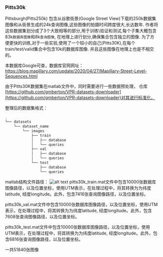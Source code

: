 
### Pitts30k




Pittsburgh(Pitts250k) 包含从谷歌街景(Google Street View)下载的250k数据集图像和从街景生成的24k查询图像,这些图像的拍摄时间跨度很大,长达数年. 作者将这些数据集划分成了3个大致相等的部分,用于训练\验证和测试,每个子集大概包含83k`数据库图像`和8k`查询图像`, 在地理上进行划分,确保集合包含独立的图像. 为了方便更快的训练,对于一些实验,使用了一个较小的自己(Pitts30K),在每个train/test/valid集合中包含10k的数据库图像. 并且这些图像在地理上也是不相交的。


本数据库Google可查，数据库官网网址：
https://blog.mapillary.com/update/2020/04/27/Mapillary-Street-Level-Sequences.html


由于Pitts30K数据集在matlab文件中，同时需要进行一些数据预处理， 仓库[https://github.com/gmberton/VPR-datasets-downloader](https://github.com/gmberton/VPR-datasets-downloader)对其进行标准化。


整理后的数据集格式：
```c
.
└── datasets
    └── dataset_name
        └── images
            ├── train
            │   ├── database
            │   └── queries
            ├── val
            │   ├── database
            │   └── queries
            └── test
                ├── database
                └── queries
```


matlab结构文件路径： 
![alt text](<Screenshot from 2024-05-22 23-38-01.png>)
pitts30k_train.mat文件中包含10000张数据库图像路径，以及位置坐标，使用UTM表示，在处理过程中，将其转换为为纬度latitude, 经度longitude。此外，包含7416张查询图像路径，以及位置坐标。


pitts30k_val.mat文件中包含10000张数据库图像路径，以及位置坐标，使用UTM表示，在处理过程中，将其转换为为纬度latitude, 经度longitude。此外，包含7608张查询图像路径，以及位置坐标。


pitts30k_test.mat文件中包含10000张数据库图像路径，以及位置坐标，使用UTM表示，在处理过程中，将其转换为为纬度latitude, 经度longitude。此外，包含6816张查询图像路径，以及位置坐标。

一共51840张图像


